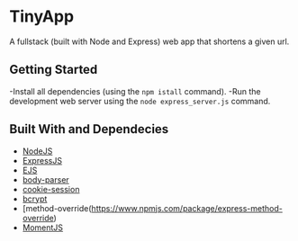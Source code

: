 # TinyApp

A fullstack (built with Node and Express) web app that shortens a given url.

## Getting Started

-Install all dependencies (using the `npm istall` command).
-Run the development web server using the `node express_server.js` command.


## Built With and Dependecies

* [NodeJS](https://nodejs.org/en/)
* [ExpressJS](https://maven.apache.org/) 
* [EJS](https://rometools.github.io/rome/)
* [body-parser](https://www.npmjs.com/package/body-parser)
* [cookie-session](https://github.com/expressjs/cookie-session)
* [bcrypt](https://www.npmjs.com/package/bcrypt)
* [method-override(https://www.npmjs.com/package/express-method-override)
* [MomentJS](https://momentjs.com/)


